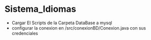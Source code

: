 # Sistema_Idiomas
- Cargar El Scripts de la Carpeta DataBase a mysql 
- configurar la conexion en  /src/conexionBD/Conexion.java con sus credenciales 


